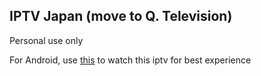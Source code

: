 ## IPTV Japan (move to Q. Television)
Personal use only

For Android, use [this](https://f-droid.org/packages/com.m3u.androidApp/) to watch this iptv for best experience
